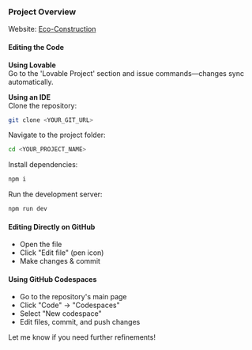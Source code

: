 ### Project Overview  
Website: [Eco-Construction](https://eco-construction-b216fd.netlify.app/)  

#### Editing the Code  
**Using Lovable**  
Go to the 'Lovable Project' section and issue commands—changes sync automatically.  

**Using an IDE**  
Clone the repository:  
```sh
git clone <YOUR_GIT_URL>
```
Navigate to the project folder:  
```sh
cd <YOUR_PROJECT_NAME>
```
Install dependencies:  
```sh
npm i
```
Run the development server:  
```sh
npm run dev
```

#### Editing Directly on GitHub  
- Open the file  
- Click "Edit file" (pen icon)  
- Make changes & commit  

#### Using GitHub Codespaces  
- Go to the repository's main page  
- Click "Code" → "Codespaces"  
- Select "New codespace"  
- Edit files, commit, and push changes  

Let me know if you need further refinements!
